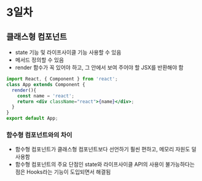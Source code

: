 # 3일차

## 클래스형 컴포넌트
- state 기능 및 라이프사이클 기능 사용할 수 있음
- 메서드 정의할 수 있음
- render 함수가 꼭 있어야 하고, 그 안에서 보여 주어야 할 JSX를 반환해야 함
```jsx
import React, { Component } from 'react';
class App extends Component {
  render(){
    const name = 'react';
    return <div className="react">{name}</div>;
  }
}
export default App;
```

### 함수형 컴포넌트와의 차이
- 함수형 컴포넌트가 클래스형 컴포넌트보다 선언하기 훨씬 편하고, 메모리 자원도 덜 사용함
- 함수형 컴포넌트의 주요 단점인 state와 라이프사이클 API의 사용이 불가능하다는 점은 Hooks라는 기능이 도입되면서 해결됨